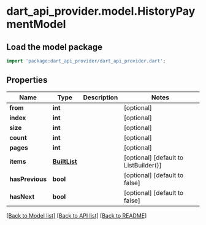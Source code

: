 # dart_api_provider.model.HistoryPaymentModel

## Load the model package
```dart
import 'package:dart_api_provider/dart_api_provider.dart';
```

## Properties
Name | Type | Description | Notes
------------ | ------------- | ------------- | -------------
**from** | **int** |  | [optional] 
**index** | **int** |  | [optional] 
**size** | **int** |  | [optional] 
**count** | **int** |  | [optional] 
**pages** | **int** |  | [optional] 
**items** | [**BuiltList<HistoryPaymentItemModel>**](HistoryPaymentItemModel.md) |  | [optional] [default to ListBuilder()]
**hasPrevious** | **bool** |  | [optional] [default to false]
**hasNext** | **bool** |  | [optional] [default to false]

[[Back to Model list]](../README.md#documentation-for-models) [[Back to API list]](../README.md#documentation-for-api-endpoints) [[Back to README]](../README.md)


